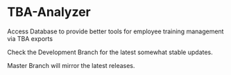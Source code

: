 # TBA-Analyzer
Access Database to provide better tools for employee training management via TBA exports

Check the Development Branch for the latest somewhat stable updates.

Master Branch will mirror the latest releases.
